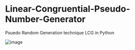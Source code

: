 # Linear-Congruential-Pseudo-Number-Generator
Psuedo Random Generation technique LCG in Python

![image](https://github.com/user-attachments/assets/faa95dcf-edac-424b-adc6-9b90207cf977)

